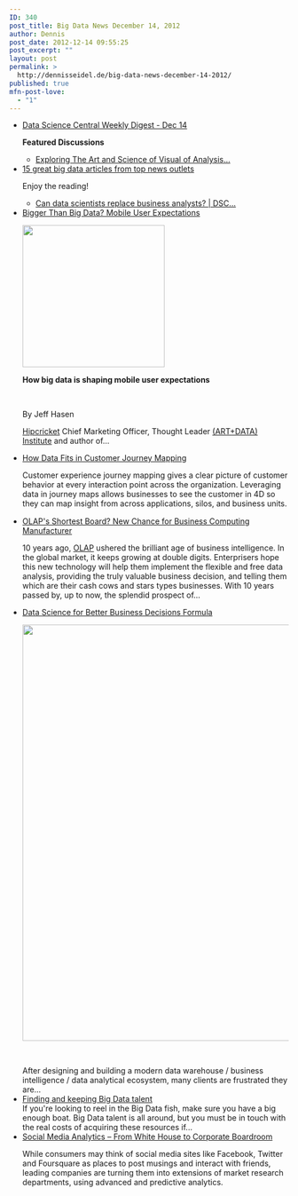 ```yaml
---
ID: 340
post_title: Big Data News December 14, 2012
author: Dennis
post_date: 2012-12-14 09:55:25
post_excerpt: ""
layout: post
permalink: >
  http://dennisseidel.de/big-data-news-december-14-2012/
published: true
mfn-post-love:
  - "1"
---
```

<ul class="scrd_digest">
<li><a href="http://www.datasciencecentral.com/xn/detail/6448529%3ABlogPost%3A39494" rel="external">Data Science Central Weekly Digest - Dec 14</a>
<div><p><span><strong>Featured Discussions</strong></span></p>
<ul>
<li><span><a href="http://www.analyticbridge.com/group/conferences/forum/topics/exploring-the-art-and-science-of-visual-of-analysis">Exploring The Art and Science of Visual of Analysis…</a></span></li>
</ul></div>
</li>
<li><a href="http://www.datasciencecentral.com/xn/detail/6448529%3ABlogPost%3A39559" rel="external">15 great big data articles from top news outlets</a>
<div><p><span>Enjoy the reading!</span></p>
<ul>
<li><span><a href="http://www.datasciencecentral.com/forum/topics/can-data-scientists-replace-business-analysts">Can data scientists replace business analysts? | DSC…</a></span></li>
</ul></div>
</li>
<li><a href="http://www.datasciencecentral.com/xn/detail/6448529%3ABlogPost%3A39554" rel="external">Bigger Than Big Data? Mobile User Expectations</a>
<div><p><a href="http://api.ning.com:80/files/oubSTEQfPRm0-2blQLvghkB1M4*6Ub1xPmi9U-6hn2oe0R19RMpFye0XSXJInY8FAFoHSpZ1diaeydaC4qeHPzV6*qyUWiPV/f2dc730085774a28b10391f92676325a.jpg" target="_self"><img src="http://api.ning.com:80/files/oubSTEQfPRm0-2blQLvghkB1M4*6Ub1xPmi9U-6hn2oe0R19RMpFye0XSXJInY8FAFoHSpZ1diaeydaC4qeHPzV6*qyUWiPV/f2dc730085774a28b10391f92676325a.jpg" width="256"></img></a></p>
<p></p>
<p></p>
<p><b>How big data is shaping mobile user expectations</b></p>
<p> </p>
<p>By Jeff Hasen</p>
<p><a href="http://www.hipcricket.com/">Hipcricket</a> Chief Marketing Officer, Thought Leader <a href="http://www.artplusdata.com/blog/">(ART+DATA) Institute</a> and author of…</p></div>
</li>
<li><a href="http://feedproxy.google.com/~r/ibm-big-data-hub/~3/S6koxr1dFuk/how-data-fits-customer-journey-mapping" rel="external">How Data Fits in Customer Journey Mapping</a>
<div><div><div><div><p>Customer experience journey mapping gives a clear picture of customer behavior at every interaction point across the organization. Leveraging data in journey maps allows businesses to see the customer in 4D so they can map insight from across applications, silos, and business units.</p>
</div></div></div><img src="http://feeds.feedburner.com/~r/ibm-big-data-hub/~4/S6koxr1dFuk" height="1" width="1" /></div>
</li>
<li><a href="http://www.datasciencecentral.com/xn/detail/6448529%3ABlogPost%3A39612" rel="external">OLAP's Shortest Board? New Chance for Business Computing Manufacturer</a>
<div><p>10 years ago, <a href="http://en.wikipedia.org/wiki/Online_analytical_processing" target="_new">OLAP</a> ushered the brilliant age of business intelligence. In the global market, it keeps growing at double digits. Enterprisers hope this new technology will help them implement the flexible and free data analysis, providing the truly valuable business decision, and telling them which are their cash cows and stars types businesses. With 10 years passed by, up to now, the splendid prospect of…</p></div>
</li>
<li><a href="http://www.datasciencecentral.com/xn/detail/6448529%3ABlogPost%3A39456" rel="external">Data Science for Better Business Decisions Formula</a>
<div><p><a href="http://api.ning.com:80/files/xLkcQJGfDHnnUYPi8B*li2ApR*Kt52nMgCivwzm1q80IcXQy9S3tztBQ473bKzqcAhFrL*c95LIGcTj4uByTvQ__/DataScienceUnderstandingLoop.jpg" target="_self"><img src="http://api.ning.com:80/files/xLkcQJGfDHnnUYPi8B*li2ApR*Kt52nMgCivwzm1q80IcXQy9S3tztBQ473bKzqcAhFrL*c95LIGcTj4uByTvQ__/DataScienceUnderstandingLoop.jpg?width=750" width="750"></img></a></p>
<p><span> </span></p>
<div><span>After designing and building a modern data warehouse / business intelligence / data analytical ecosystem, many clients are frustrated they are…</span></div></div>
</li>
<li><a href="http://www.techrepublic.com/blog/big-data-analytics/finding-and-keeping-big-data-talent/300" rel="external">Finding and keeping Big Data talent</a>
<div>If you're looking to reel in the Big Data fish, make sure you have a big enough boat. Big Data talent is all around, but you must be in touch with the real costs of acquiring these resources if...</div>
</li>
<li><a href="http://feedproxy.google.com/~r/ibm-big-data-hub/~3/DZvOC7q-JIw/social-media-analytics-–-white-house-corporate-boardroom" rel="external">Social Media Analytics – From White House to Corporate Boardroom</a>
<div><div><div><div><p>While consumers may think of social media sites like Facebook, Twitter and Foursquare as places to post musings and interact with friends, leading companies are turning them into extensions of market research departments, using advanced and predictive analytics.</p>
</div></div></div><img src="http://feeds.feedburner.com/~r/ibm-big-data-hub/~4/DZvOC7q-JIw" height="1" width="1" /></div>
</li>
</ul>